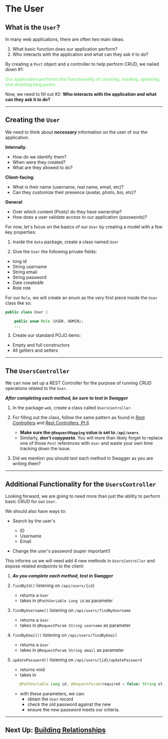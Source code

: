 # The User

## What is the `User`?

In many web applications, there are often two main ideas:

1. What basic function does our application perform?
2. Who interacts with the application and what can they ask it to do?

By creating a `Post` object and a controller to help perform CRUD, we nailed down #1:

<span style="color:lightgreen; font-weight:bold">
    Our application performs the functionality of 
    creating, reading, updating, and deleting blog posts.
</span>

Now, we need to fill out #2: **Who interacts with the application and what can they ask it to do?**

---
## Creating the `User`

We need to think about ***necessary*** information on the user of our the application.

**Internally**:

- How do we identify them?
- When were they created?
- What are they allowed to do?

**Client-facing**:

- What is their name (username, real name, email, etc)?
- Can they customize their presence (avatar, photo, bio, etc)?

**General**:

- Over which content (Posts) do they have ownership?
- How does a user validate access to our application (passwords)?

For now, let's focus on the basics of our `User` by creating a model with a few key properties:

1. Inside the `data` package, create a class named `User`


2. Give the `User` the following private fields:

- long id
- String username
- String email
- String password
- Date createdAt
- Role role

For our `Role`, we will create an enum as the *very* first piece inside the `User` class like so:

```JAVA
public class User {

    public enum Role {USER, ADMIN};
    ...
```

3. Create our standard POJO items:

- Empty and full constructors
- All getters and setters

---
## The `UsersController`

We can now set up a REST Controller for the purpose of running CRUD operations related to the `User`.

***After completing each method, be sure to test in Swagger***

1. In the package `web`, create a class called `UsersController`.


2. For filling out the class, follow the same pattern as found in [Rest Controllers](6-rest-controllers.md)
   and [Rest Controllers, Pt II](7-rest-controllers.md).
    - **Make sure the `@RequestMapping` value is set to `/api/users`**
    - Similarly, ***don't copypasta***. You will more than likely forget to replace one of those `Post` references
      with `User`
      and waste your own time tracking down the issue.


3. Did we mention you should test each method in Swagger as you are writing them?

---
## Additional Functionality for the `UsersController`

Looking forward, we are going to need more than just the ability to perform basic CRUD for our `User`.

We should also have ways to:

- Search by the user's
    - ID
    - Username
    - Email

- Change the user's password (super important!)

This informs us we will need add 4 new methods in `UsersController` and expose related endpoints to the client:

1. ***As you complete each method, test in Swagger***


2. `findById()` listening on `/api/users/{id}`
    - returns a `User`
    - takes in `@PathVariable Long id` as parameter
   

3. `findByUsername()` listening on `/api/users/findByUsername`
    - returns a `User`
    - takes in `@RequestParam String username` as parameter
   

4. `findByEmail()` listening on `/api/users/findByEmail`
    - returns a `User`
    - takes in `@RequestParam String email` as parameter
   

5. `updatePassword()` listening on `/api/users/{id}/updatePassword`
    - returns void
    - takes in 
   ```JAVA
      @PathVariable Long id, @RequestParam(required = false) String oldPassword, @Valid @Size(min = 3) @RequestParam String newPassword
   ```
    - with these parameters, we can:
        - obtain the `User` record
        - check the old password against the new
        - ensure the new password meets our criteria.


---

## Next Up: [Building Relationships](9-building-relationships.md)







